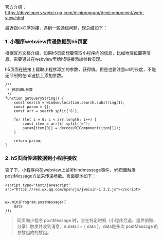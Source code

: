 官方介绍：https://developers.weixin.qq.com/miniprogram/dev/component/web-view.html

最近跟小程序对接，遇到一些通信问题，现总结如下：

### 1. 小程序webview传递数据到h5页面

根据官方文档介绍，如果h5页面想要获取小程序内的信息，比如地理位置等信息。需要通过在webview里给h5链接添加参数实现。

h5页面在链接上截取小程序添加的参数，获得值。但是也要注意url的长度，不能无节制的在h5链接上添加参数。

```
/**
 * 获取URL参数
 */
function getQueryString() {
    const search = window.location.search.substring(1);
    const param = {};
    const arr = search.split('&');

    for (let i = 0; i < arr.length; i++) {
        const item = arr[i].split('=');
        param[item[0]] = decodeURIComponent(item[1]);
    }

    return param;
}
```


### 2. h5页面传递数据到小程序接收

查了下，小程序内在webview上监听bindmessage事件，h5页面触发postMessage方法来传递参数。页面脚本如下：

```
<script type="text/javascript" src="https://res.wx.qq.com/open/js/jweixin-1.3.2.js"></script>


wx.miniProgram.postMessage({
    data
});
```

>网页向小程序 postMessage 时，会在特定时机（小程序后退、组件销毁、分享）触发并收到消息。e.detail = { data }，data是多次 postMessage 的参数组成的数组。

